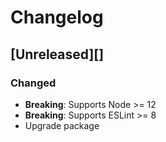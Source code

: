 # Changelog

## [Unreleased][]

### Changed

-   **Breaking**: Supports Node >= 12
-   **Breaking**: Supports ESLint >= 8
-   Upgrade package
